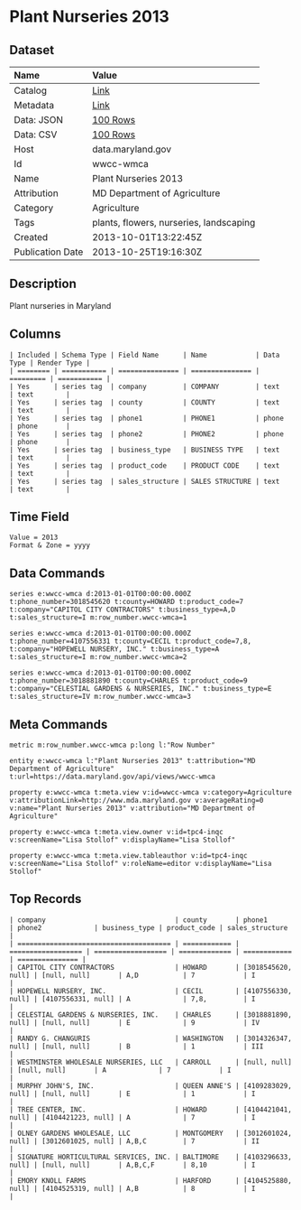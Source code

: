 # Plant Nurseries 2013

## Dataset

| Name | Value |
| :--- | :---- |
| Catalog | [Link](https://catalog.data.gov/dataset/plant-nurseries-2013-61ed1) |
| Metadata | [Link](https://data.maryland.gov/api/views/wwcc-wmca) |
| Data: JSON | [100 Rows](https://data.maryland.gov/api/views/wwcc-wmca/rows.json?max_rows=100) |
| Data: CSV | [100 Rows](https://data.maryland.gov/api/views/wwcc-wmca/rows.csv?max_rows=100) |
| Host | data.maryland.gov |
| Id | wwcc-wmca |
| Name | Plant Nurseries 2013 |
| Attribution | MD Department of Agriculture |
| Category | Agriculture |
| Tags | plants, flowers, nurseries, landscaping |
| Created | 2013-10-01T13:22:45Z |
| Publication Date | 2013-10-25T19:16:30Z |

## Description

Plant nurseries in Maryland

## Columns

```ls
| Included | Schema Type | Field Name      | Name            | Data Type | Render Type |
| ======== | =========== | =============== | =============== | ========= | =========== |
| Yes      | series tag  | company         | COMPANY         | text      | text        |
| Yes      | series tag  | county          | COUNTY          | text      | text        |
| Yes      | series tag  | phone1          | PHONE1          | phone     | phone       |
| Yes      | series tag  | phone2          | PHONE2          | phone     | phone       |
| Yes      | series tag  | business_type   | BUSINESS TYPE   | text      | text        |
| Yes      | series tag  | product_code    | PRODUCT CODE    | text      | text        |
| Yes      | series tag  | sales_structure | SALES STRUCTURE | text      | text        |
```

## Time Field

```ls
Value = 2013
Format & Zone = yyyy
```

## Data Commands

```ls
series e:wwcc-wmca d:2013-01-01T00:00:00.000Z t:phone_number=3018545620 t:county=HOWARD t:product_code=7 t:company="CAPITOL CITY CONTRACTORS" t:business_type=A,D t:sales_structure=I m:row_number.wwcc-wmca=1

series e:wwcc-wmca d:2013-01-01T00:00:00.000Z t:phone_number=4107556331 t:county=CECIL t:product_code=7,8, t:company="HOPEWELL NURSERY, INC." t:business_type=A t:sales_structure=I m:row_number.wwcc-wmca=2

series e:wwcc-wmca d:2013-01-01T00:00:00.000Z t:phone_number=3018881890 t:county=CHARLES t:product_code=9 t:company="CELESTIAL GARDENS & NURSERIES, INC." t:business_type=E t:sales_structure=IV m:row_number.wwcc-wmca=3
```

## Meta Commands

```ls
metric m:row_number.wwcc-wmca p:long l:"Row Number"

entity e:wwcc-wmca l:"Plant Nurseries 2013" t:attribution="MD Department of Agriculture" t:url=https://data.maryland.gov/api/views/wwcc-wmca

property e:wwcc-wmca t:meta.view v:id=wwcc-wmca v:category=Agriculture v:attributionLink=http://www.mda.maryland.gov v:averageRating=0 v:name="Plant Nurseries 2013" v:attribution="MD Department of Agriculture"

property e:wwcc-wmca t:meta.view.owner v:id=tpc4-inqc v:screenName="Lisa Stollof" v:displayName="Lisa Stollof"

property e:wwcc-wmca t:meta.view.tableauthor v:id=tpc4-inqc v:screenName="Lisa Stollof" v:roleName=editor v:displayName="Lisa Stollof"
```

## Top Records

```ls
| company                                | county       | phone1             | phone2             | business_type | product_code | sales_structure | 
| ====================================== | ============ | ================== | ================== | ============= | ============ | =============== | 
| CAPITOL CITY CONTRACTORS               | HOWARD       | [3018545620, null] | [null, null]       | A,D           | 7            | I               | 
| HOPEWELL NURSERY, INC.                 | CECIL        | [4107556330, null] | [4107556331, null] | A             | 7,8,         | I               | 
| CELESTIAL GARDENS & NURSERIES, INC.    | CHARLES      | [3018881890, null] | [null, null]       | E             | 9            | IV              | 
| RANDY G. CHANGURIS                     | WASHINGTON   | [3014326347, null] | [null, null]       | B             | 1            | III             | 
| WESTMINSTER WHOLESALE NURSERIES, LLC   | CARROLL      | [null, null]       | [null, null]       | A             | 7            | I               | 
| MURPHY JOHN'S, INC.                    | QUEEN ANNE'S | [4109283029, null] | [null, null]       | E             | 1            | I               | 
| TREE CENTER, INC.                      | HOWARD       | [4104421041, null] | [4104421223, null] | A             | 7            | I               | 
| OLNEY GARDENS WHOLESALE, LLC           | MONTGOMERY   | [3012601024, null] | [3012601025, null] | A,B,C         | 7            | II              | 
| SIGNATURE HORTICULTURAL SERVICES, INC. | BALTIMORE    | [4103296633, null] | [null, null]       | A,B,C,F       | 8,10         | I               | 
| EMORY KNOLL FARMS                      | HARFORD      | [4104525880, null] | [4104525319, null] | A,B           | 8            | I               | 
```